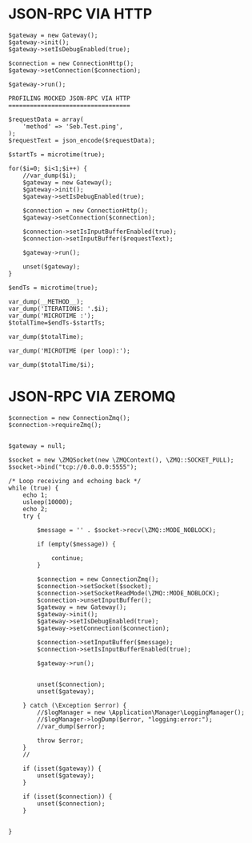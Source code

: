 JSON-RPC VIA HTTP
=================

    $gateway = new Gateway();
    $gateway->init();
    $gateway->setIsDebugEnabled(true);
    
    $connection = new ConnectionHttp();
    $gateway->setConnection($connection);
    
    $gateway->run();
    
    PROFILING MOCKED JSON-RPC VIA HTTP
    ==================================
    
    $requestData = array(
        'method' => 'Seb.Test.ping',
    );
    $requestText = json_encode($requestData);
    
    $startTs = microtime(true);

    for($i=0; $i<1;$i++) {
        //var_dump($i);
        $gateway = new Gateway();
        $gateway->init();
        $gateway->setIsDebugEnabled(true);
    
        $connection = new ConnectionHttp();
        $gateway->setConnection($connection);
    
        $connection->setIsInputBufferEnabled(true);
        $connection->setInputBuffer($requestText);
    
        $gateway->run();
    
        unset($gateway);
    }

    $endTs = microtime(true);
    
    var_dump(__METHOD__);
    var_dump('ITERATIONS: '.$i);
    var_dump('MICROTIME :');
    $totalTime=$endTs-$startTs;
    
    var_dump($totalTime);
    
    var_dump('MICROTIME (per loop):');
    
    var_dump($totalTime/$i);



JSON-RPC VIA ZEROMQ
===================

    $connection = new ConnectionZmq();
    $connection->requireZmq();
    
    
    $gateway = null;
    
    $socket = new \ZMQSocket(new \ZMQContext(), \ZMQ::SOCKET_PULL);
    $socket->bind("tcp://0.0.0.0:5555");
    
    /* Loop receiving and echoing back */
    while (true) {
        echo 1;
        usleep(10000);
        echo 2;
        try {
    
            $message = '' . $socket->recv(\ZMQ::MODE_NOBLOCK);
    
            if (empty($message)) {
    
                continue;
            }
    
            $connection = new ConnectionZmq();
            $connection->setSocket($socket);
            $connection->setSocketReadMode(\ZMQ::MODE_NOBLOCK);
            $connection->unsetInputBuffer();
            $gateway = new Gateway();
            $gateway->init();
            $gateway->setIsDebugEnabled(true);
            $gateway->setConnection($connection);
    
            $connection->setInputBuffer($message);
            $connection->setIsInputBufferEnabled(true);
    
            $gateway->run();
    
    
            unset($connection);
            unset($gateway);
    
        } catch (\Exception $error) {
            //$logManager = new \Application\Manager\LoggingManager();
            //$logManager->logDump($error, "logging:error:");
            //var_dump($error);
    
            throw $error;
        }
        //
    
        if (isset($gateway)) {
            unset($gateway);
        }
    
        if (isset($connection)) {
            unset($connection);
        }
    
    
    }





